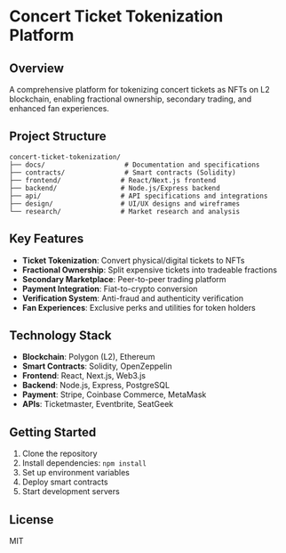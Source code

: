 # Concert Ticket Tokenization Platform

## Overview
A comprehensive platform for tokenizing concert tickets as NFTs on L2 blockchain, enabling fractional ownership, secondary trading, and enhanced fan experiences.

## Project Structure
```
concert-ticket-tokenization/
├── docs/                    # Documentation and specifications
├── contracts/               # Smart contracts (Solidity)
├── frontend/               # React/Next.js frontend
├── backend/                # Node.js/Express backend
├── api/                    # API specifications and integrations
├── design/                 # UI/UX designs and wireframes
└── research/               # Market research and analysis
```

## Key Features
- **Ticket Tokenization**: Convert physical/digital tickets to NFTs
- **Fractional Ownership**: Split expensive tickets into tradeable fractions
- **Secondary Marketplace**: Peer-to-peer trading platform
- **Payment Integration**: Fiat-to-crypto conversion
- **Verification System**: Anti-fraud and authenticity verification
- **Fan Experiences**: Exclusive perks and utilities for token holders

## Technology Stack
- **Blockchain**: Polygon (L2), Ethereum
- **Smart Contracts**: Solidity, OpenZeppelin
- **Frontend**: React, Next.js, Web3.js
- **Backend**: Node.js, Express, PostgreSQL
- **Payment**: Stripe, Coinbase Commerce, MetaMask
- **APIs**: Ticketmaster, Eventbrite, SeatGeek

## Getting Started
1. Clone the repository
2. Install dependencies: `npm install`
3. Set up environment variables
4. Deploy smart contracts
5. Start development servers

## License
MIT
